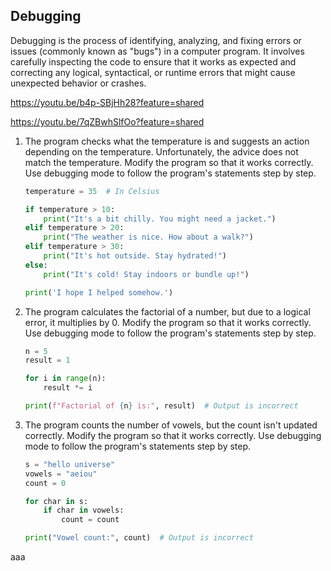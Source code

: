 ## Debugging

Debugging is the process of identifying, analyzing, and fixing errors or issues (commonly known as "bugs") in a computer program. It involves carefully inspecting the code to ensure that it works as expected and correcting any logical, syntactical, or runtime errors that might cause unexpected behavior or crashes.

<https://youtu.be/b4p-SBjHh28?feature=shared>

<https://youtu.be/7qZBwhSlfOo?feature=shared>



1. The program checks what the temperature is and suggests an action depending on the temperature. Unfortunately, the advice does not match the temperature. Modify the program so that it works correctly. Use debugging mode to follow the program's statements step by step.

    ```python
    temperature = 35  # In Celsius

    if temperature > 10:
        print("It's a bit chilly. You might need a jacket.")
    elif temperature > 20:
        print("The weather is nice. How about a walk?")
    elif temperature > 30:
        print("It's hot outside. Stay hydrated!")
    else:
        print("It's cold! Stay indoors or bundle up!")

    print('I hope I helped somehow.')
    ```

1. The program calculates the factorial of a number, but due to a logical error, it multiplies by 0. Modify the program so that it works correctly. Use debugging mode to follow the program's statements step by step.

    ```python
    n = 5
    result = 1

    for i in range(n):
        result *= i

    print(f"Factorial of {n} is:", result)  # Output is incorrect
    ```

1. The program counts the number of vowels, but the count isn't updated correctly. Modify the program so that it works correctly. Use debugging mode to follow the program's statements step by step.

    ```python
    s = "hello universe"
    vowels = "aeiou"
    count = 0

    for char in s:
        if char in vowels:
            count = count

    print("Vowel count:", count)  # Output is incorrect
    ```

aaa